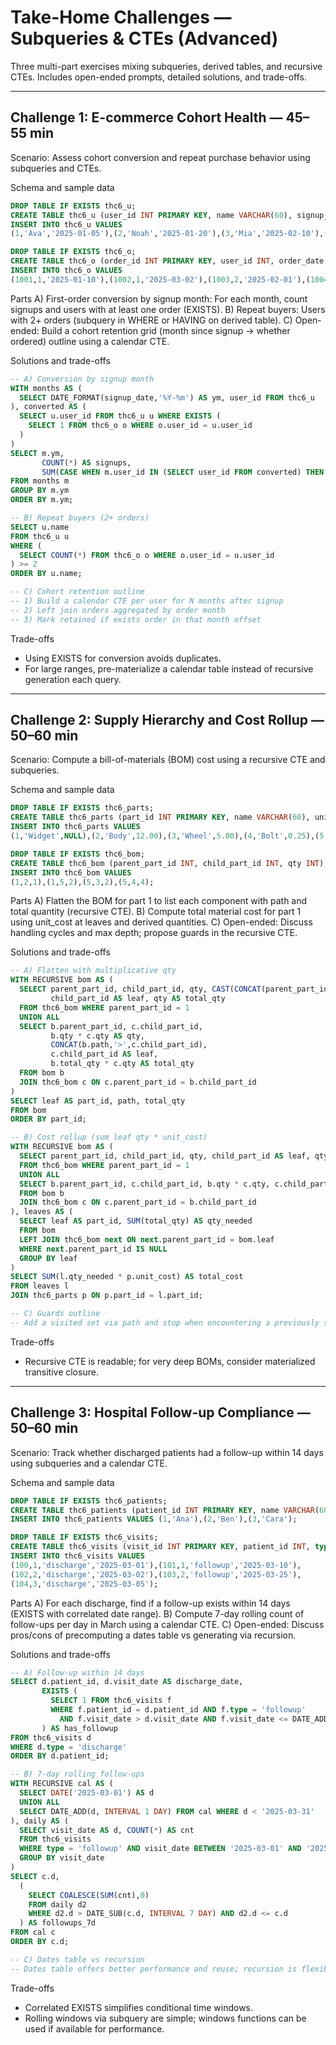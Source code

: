 # Take-Home Challenges — Subqueries & CTEs (Advanced)

Three multi-part exercises mixing subqueries, derived tables, and recursive CTEs. Includes open-ended prompts, detailed solutions, and trade-offs.

---

## Challenge 1: E-commerce Cohort Health — 45–55 min
Scenario: Assess cohort conversion and repeat purchase behavior using subqueries and CTEs.

Schema and sample data
```sql
DROP TABLE IF EXISTS thc6_u;
CREATE TABLE thc6_u (user_id INT PRIMARY KEY, name VARCHAR(60), signup_date DATE);
INSERT INTO thc6_u VALUES
(1,'Ava','2025-01-05'),(2,'Noah','2025-01-20'),(3,'Mia','2025-02-10'),(4,'Leo','2025-02-15'),(5,'Zoe','2025-03-01');

DROP TABLE IF EXISTS thc6_o;
CREATE TABLE thc6_o (order_id INT PRIMARY KEY, user_id INT, order_date DATE);
INSERT INTO thc6_o VALUES
(1001,1,'2025-01-10'),(1002,1,'2025-03-02'),(1003,2,'2025-02-01'),(1004,3,'2025-03-01'),(1005,4,'2025-03-05');
```
Parts
A) First-order conversion by signup month: For each month, count signups and users with at least one order (EXISTS).
B) Repeat buyers: Users with 2+ orders (subquery in WHERE or HAVING on derived table).
C) Open-ended: Build a cohort retention grid (month since signup → whether ordered) outline using a calendar CTE.

Solutions and trade-offs
```sql
-- A) Conversion by signup month
WITH months AS (
  SELECT DATE_FORMAT(signup_date,'%Y-%m') AS ym, user_id FROM thc6_u
), converted AS (
  SELECT u.user_id FROM thc6_u u WHERE EXISTS (
    SELECT 1 FROM thc6_o o WHERE o.user_id = u.user_id
  )
)
SELECT m.ym,
       COUNT(*) AS signups,
       SUM(CASE WHEN m.user_id IN (SELECT user_id FROM converted) THEN 1 ELSE 0 END) AS converted_users
FROM months m
GROUP BY m.ym
ORDER BY m.ym;

-- B) Repeat buyers (2+ orders)
SELECT u.name
FROM thc6_u u
WHERE (
  SELECT COUNT(*) FROM thc6_o o WHERE o.user_id = u.user_id
) >= 2
ORDER BY u.name;

-- C) Cohort retention outline
-- 1) Build a calendar CTE per user for N months after signup
-- 2) Left join orders aggregated by order month
-- 3) Mark retained if exists order in that month offset
```
Trade-offs
- Using EXISTS for conversion avoids duplicates.
- For large ranges, pre-materialize a calendar table instead of recursive generation each query.

---

## Challenge 2: Supply Hierarchy and Cost Rollup — 50–60 min
Scenario: Compute a bill-of-materials (BOM) cost using a recursive CTE and subqueries.

Schema and sample data
```sql
DROP TABLE IF EXISTS thc6_parts;
CREATE TABLE thc6_parts (part_id INT PRIMARY KEY, name VARCHAR(60), unit_cost DECIMAL(7,2));
INSERT INTO thc6_parts VALUES
(1,'Widget',NULL),(2,'Body',12.00),(3,'Wheel',5.00),(4,'Bolt',0.25),(5,'Axle',3.50);

DROP TABLE IF EXISTS thc6_bom;
CREATE TABLE thc6_bom (parent_part_id INT, child_part_id INT, qty INT);
INSERT INTO thc6_bom VALUES
(1,2,1),(1,5,2),(5,3,2),(5,4,4);
```
Parts
A) Flatten the BOM for part 1 to list each component with path and total quantity (recursive CTE).
B) Compute total material cost for part 1 using unit_cost at leaves and derived quantities.
C) Open-ended: Discuss handling cycles and max depth; propose guards in the recursive CTE.

Solutions and trade-offs
```sql
-- A) Flatten with multiplicative qty
WITH RECURSIVE bom AS (
  SELECT parent_part_id, child_part_id, qty, CAST(CONCAT(parent_part_id,'>',child_part_id) AS CHAR(200)) AS path,
         child_part_id AS leaf, qty AS total_qty
  FROM thc6_bom WHERE parent_part_id = 1
  UNION ALL
  SELECT b.parent_part_id, c.child_part_id,
         b.qty * c.qty AS qty,
         CONCAT(b.path,'>',c.child_part_id),
         c.child_part_id AS leaf,
         b.total_qty * c.qty AS total_qty
  FROM bom b
  JOIN thc6_bom c ON c.parent_part_id = b.child_part_id
)
SELECT leaf AS part_id, path, total_qty
FROM bom
ORDER BY part_id;

-- B) Cost rollup (sum leaf qty * unit_cost)
WITH RECURSIVE bom AS (
  SELECT parent_part_id, child_part_id, qty, child_part_id AS leaf, qty AS total_qty
  FROM thc6_bom WHERE parent_part_id = 1
  UNION ALL
  SELECT b.parent_part_id, c.child_part_id, b.qty * c.qty, c.child_part_id, b.total_qty * c.qty
  FROM bom b
  JOIN thc6_bom c ON c.parent_part_id = b.child_part_id
), leaves AS (
  SELECT leaf AS part_id, SUM(total_qty) AS qty_needed
  FROM bom
  LEFT JOIN thc6_bom next ON next.parent_part_id = bom.leaf
  WHERE next.parent_part_id IS NULL
  GROUP BY leaf
)
SELECT SUM(l.qty_needed * p.unit_cost) AS total_cost
FROM leaves l
JOIN thc6_parts p ON p.part_id = l.part_id;

-- C) Guards outline
-- Add a visited set via path and stop when encountering a previously seen node; cap recursion depth with a level column.
```
Trade-offs
- Recursive CTE is readable; for very deep BOMs, consider materialized transitive closure.

---

## Challenge 3: Hospital Follow-up Compliance — 50–60 min
Scenario: Track whether discharged patients had a follow-up within 14 days using subqueries and a calendar CTE.

Schema and sample data
```sql
DROP TABLE IF EXISTS thc6_patients;
CREATE TABLE thc6_patients (patient_id INT PRIMARY KEY, name VARCHAR(60));
INSERT INTO thc6_patients VALUES (1,'Ana'),(2,'Ben'),(3,'Cara');

DROP TABLE IF EXISTS thc6_visits;
CREATE TABLE thc6_visits (visit_id INT PRIMARY KEY, patient_id INT, type VARCHAR(20), visit_date DATE);
INSERT INTO thc6_visits VALUES
(100,1,'discharge','2025-03-01'),(101,1,'followup','2025-03-10'),
(102,2,'discharge','2025-03-02'),(103,2,'followup','2025-03-25'),
(104,3,'discharge','2025-03-05');
```
Parts
A) For each discharge, find if a follow-up exists within 14 days (EXISTS with correlated date range).
B) Compute 7-day rolling count of follow-ups per day in March using a calendar CTE.
C) Open-ended: Discuss pros/cons of precomputing a dates table vs generating via recursion.

Solutions and trade-offs
```sql
-- A) Follow-up within 14 days
SELECT d.patient_id, d.visit_date AS discharge_date,
       EXISTS (
         SELECT 1 FROM thc6_visits f
         WHERE f.patient_id = d.patient_id AND f.type = 'followup'
           AND f.visit_date > d.visit_date AND f.visit_date <= DATE_ADD(d.visit_date, INTERVAL 14 DAY)
       ) AS has_followup
FROM thc6_visits d
WHERE d.type = 'discharge'
ORDER BY d.patient_id;

-- B) 7-day rolling follow-ups
WITH RECURSIVE cal AS (
  SELECT DATE('2025-03-01') AS d
  UNION ALL
  SELECT DATE_ADD(d, INTERVAL 1 DAY) FROM cal WHERE d < '2025-03-31'
), daily AS (
  SELECT visit_date AS d, COUNT(*) AS cnt
  FROM thc6_visits
  WHERE type = 'followup' AND visit_date BETWEEN '2025-03-01' AND '2025-03-31'
  GROUP BY visit_date
)
SELECT c.d,
  (
    SELECT COALESCE(SUM(cnt),0)
    FROM daily d2
    WHERE d2.d > DATE_SUB(c.d, INTERVAL 7 DAY) AND d2.d <= c.d
  ) AS followups_7d
FROM cal c
ORDER BY c.d;

-- C) Dates table vs recursion
-- Dates table offers better performance and reuse; recursion is flexible but can be slower at scale.
```
Trade-offs
- Correlated EXISTS simplifies conditional time windows.
- Rolling windows via subquery are simple; windows functions can be used if available for performance.

